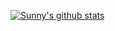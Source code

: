 
[![Sunny's github stats](https://github-readme-stats.vercel.app/api?username=sunnyhasija&show_icons=true&theme=radical)](https://github.com/sunnyhasija/github-readme-stats)

<!--
**sunnyhasija/sunnyhasija** is a ✨ _special_ ✨ repository because its `README.md` (this file) appears on your GitHub profile.

Here are some ideas to get you started:

- 🔭 I’m currently working on ...
- 🌱 I’m currently learning ...
- 👯 I’m looking to collaborate on ...
- 🤔 I’m looking for help with ...
- 💬 Ask me about ...
- 📫 How to reach me: ...
- 😄 Pronouns: ...
- ⚡ Fun fact: ...
-->

